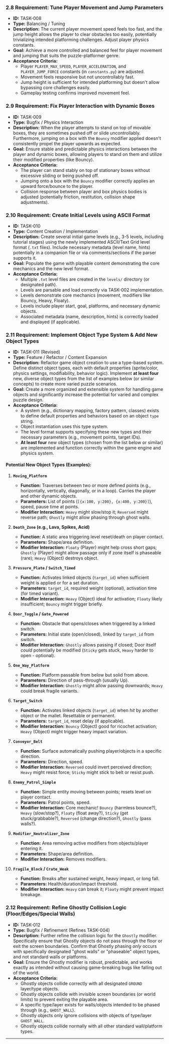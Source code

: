 ### 2.8 Requirement: Tune Player Movement and Jump Parameters

*   **ID:** TASK-008
*   **Type:** Balancing / Tuning
*   **Description:** The current player movement speed feels too fast, and the jump height allows the player to clear obstacles too easily, potentially trivializing intended platforming challenges. Adjust player physics constants.
*   **Goal:** Achieve a more controlled and balanced feel for player movement and jumping that suits the puzzle-platformer genre.
*   **Acceptance Criteria:**
    *   Player `PLAYER_MAX_SPEED`, `PLAYER_ACCELERATION`, and `PLAYER_JUMP_FORCE` constants (in `constants.py`) are adjusted.
    *   Movement feels responsive but not uncontrollably fast.
    *   Jump height is sufficient for intended platforming but doesn't allow bypassing core challenges easily.
    *   Gameplay testing confirms improved movement feel.

### 2.9 Requirement: Fix Player Interaction with Dynamic Boxes

*   **ID:** TASK-009
*   **Type:** Bugfix / Physics Interaction
*   **Description:** When the player attempts to stand on top of movable boxes, they are sometimes pushed off or slide uncontrollably. Furthermore, jumping on a box with the `Bouncy` modifier applied doesn't consistently propel the player upwards as expected.
*   **Goal:** Ensure stable and predictable physics interactions between the player and dynamic boxes, allowing players to stand on them and utilize their modified properties (like Bouncy).
*   **Acceptance Criteria:**
    *   The player can stand stably on top of stationary boxes without excessive sliding or being pushed off.
    *   Jumping onto a box with the `Bouncy` modifier correctly applies an upward force/bounce to the player.
    *   Collision response between player and box physics bodies is adjusted (potentially friction, restitution, collision shape adjustments).

### 2.10 Requirement: Create Initial Levels using ASCII Format

*   **ID:** TASK-010
*   **Type:** Content Creation / Implementation
*   **Description:** Create several initial game levels (e.g., 3-5 levels, including tutorial stages) using the newly implemented ASCII/Text Grid level format (`.txt` files). Include necessary metadata (level name, hints) potentially in a companion file or via comments/sections if the parser supports it.
*   **Goal:** Populate the game with playable content demonstrating the core mechanics and the new level format.
*   **Acceptance Criteria:**
    *   Multiple `.txt` level files are created in the `levels/` directory (or designated path).
    *   Levels are parsable and load correctly via TASK-002 implementation.
    *   Levels demonstrate core mechanics (movement, modifiers like Bouncy, Heavy, Floaty).
    *   Levels include player start, goal, platforms, and necessary dynamic objects.
    *   Associated metadata (name, description, hints) is correctly loaded and displayed (if applicable).

### 2.11 Requirement: Implement Object Type System & Add New Object Types

*   **ID:** TASK-011 (Revised)
*   **Type:** Feature / Refactor / Content Expansion
*   **Description:** Refactor game object creation to use a type-based system. Define distinct object types, each with default properties (sprite/color, physics settings, modifiability, behavior logic). Implement **at least four** new, diverse object types from the list of examples below (or similar concepts) to create more varied puzzle scenarios.
*   **Goal:** Create a more organized and extensible system for handling game objects and significantly increase the potential for varied and complex puzzle design.
*   **Acceptance Criteria:**
    *   A system (e.g., dictionary mapping, factory pattern, classes) exists to define default properties and behaviors based on an object `type` string.
    *   Object instantiation uses this type system.
    *   The level format supports specifying these new types and their necessary parameters (e.g., movement points, target IDs).
    *   **At least four** new object types (chosen from the list below or similar) are implemented and function correctly within the game engine and physics system.

#### **Potential New Object Types (Examples):**

1.  **`Moving_Platform`**
    *   **Function:** Traverses between two or more defined points (e.g., horizontally, vertically, diagonally, or in a loop). Carries the player and other dynamic objects.
    *   **Parameters:** List of points (`[{x:100, y:200}, {x:400, y:200}]`), speed, pause time at points.
    *   **Modifier Interaction:** `Heavy` might slow/stop it; `Reversed` might reverse path; `Ghostly` might allow phasing through ghost walls.

2.  **`Death_Zone` (e.g., Lava, Spikes, Acid)**
    *   **Function:** A static area triggering level reset/death on player contact.
    *   **Parameters:** Shape/area definition.
    *   **Modifier Interaction:** `Floaty` (Player) might help cross short gaps; `Ghostly` (Player) might allow passage only if zone itself is phaseable (rare); `Heavy` (Object) destroys object.

3.  **`Pressure_Plate` / `Switch_Timed`**
    *   **Function:** Activates linked objects (`target_id`) when sufficient weight is applied or for a set duration.
    *   **Parameters:** `target_id`, required weight (optional), activation time (for timed variant).
    *   **Modifier Interaction:** `Heavy` (Object) ideal for activation; `Floaty` likely insufficient; `Bouncy` might trigger briefly.

4.  **`Door_Toggle` / `Gate_Powered`**
    *   **Function:** Obstacle that opens/closes when triggered by a linked switch.
    *   **Parameters:** Initial state (open/closed), linked by `target_id` from switch.
    *   **Modifier Interaction:** `Ghostly` allows passing if closed; Door itself *could* potentially be modified (`Sticky` gets stuck, `Heavy` harder to open - optional).

5.  **`One_Way_Platform`**
    *   **Function:** Platform passable from below but solid from above.
    *   **Parameters:** Direction of pass-through (usually Up).
    *   **Modifier Interaction:** `Ghostly` might allow passing downwards; `Heavy` could break fragile variants.

6.  **`Target_Switch`**
    *   **Function:** Activates linked objects (`target_id`) when *hit* by another object or the mallet. Resettable or permanent.
    *   **Parameters:** `target_id`, reset delay (if applicable).
    *   **Modifier Interaction:** `Bouncy` (Object) good for ricochet activation; `Heavy` (Object) might trigger heavy impact variation.

7.  **`Conveyor_Belt`**
    *   **Function:** Surface automatically pushing player/objects in a specific direction.
    *   **Parameters:** Direction, speed.
    *   **Modifier Interaction:** `Reversed` could invert perceived direction; `Heavy` might resist force; `Sticky` might stick to belt or resist push.

8.  **`Enemy_Patrol_Simple`**
    *   **Function:** Simple entity moving between points; resets level on player contact.
    *   **Parameters:** Patrol points, speed.
    *   **Modifier Interaction:** Core mechanic! `Bouncy` (harmless bounce?), `Heavy` (slow/stop?), `Floaty` (float away?), `Sticky` (get stuck/grabbable?), `Reversed` (change direction?), `Ghostly` (pass walls?).

9.  **`Modifier_Neutralizer_Zone`**
    *   **Function:** Area removing active modifiers from objects/player entering it.
    *   **Parameters:** Shape/area definition.
    *   **Modifier Interaction:** Removes modifiers.

10. **`Fragile_Block` / `Crate_Weak`**
    *   **Function:** Breaks after sustained weight, heavy impact, or long fall.
    *   **Parameters:** Health/duration/impact threshold.
    *   **Modifier Interaction:** `Heavy` can break it; `Floaty` might prevent impact breakage.

### 2.12 Requirement: Refine Ghostly Collision Logic (Floor/Edges/Special Walls)

*   **ID:** TASK-012
*   **Type:** Bugfix / Refinement (Refines TASK-004)
*   **Description:** Further refine the collision logic for the `Ghostly` modifier. Specifically ensure that Ghostly objects do not pass through the floor or exit the screen boundaries. Confirm that Ghostly phasing *only* occurs with specifically designated "ghost walls" or "phaseable" object types, and not standard walls or platforms.
*   **Goal:** Ensure the Ghostly modifier is robust, predictable, and works exactly as intended without causing game-breaking bugs like falling out of the world.
*   **Acceptance Criteria:**
    *   Ghostly objects collide correctly with all designated `GROUND` layer/type objects.
    *   Ghostly objects collide with invisible screen boundaries (or world limits) to prevent exiting the playable area.
    *   A specific type/layer exists for walls/objects intended to be phased through (e.g., `GHOST_WALL`).
    *   Ghostly objects only ignore collisions with objects of type/layer `GHOST_WALL`.
    *   Ghostly objects collide normally with all other standard wall/platform types.

---